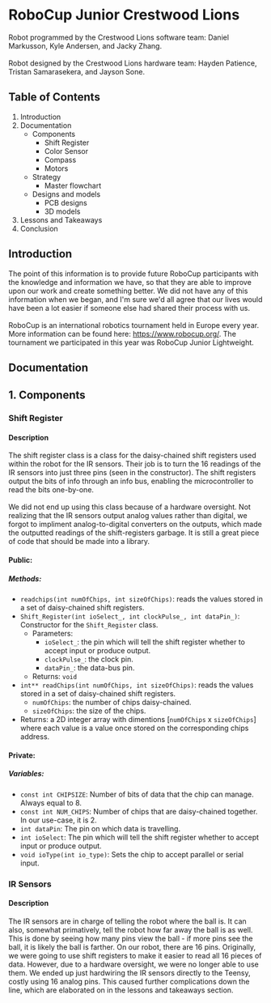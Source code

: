 # RoboCup Junior Crestwood Lions
Robot programmed by the Crestwood Lions software team: Daniel Markusson, Kyle Andersen, and Jacky Zhang. <br> <br>
Robot designed by the Crestwood Lions hardware team: Hayden Patience, Tristan Samarasekera, and Jayson Sone.

## Table of Contents
1. Introduction
2. Documentation
   * Components
     * Shift Register
     * Color Sensor
     * Compass
     * Motors
   * Strategy
     * Master flowchart
   * Designs and models
     * PCB designs
     * 3D models
3. Lessons and Takeaways
4. Conclusion

## Introduction
The point of this information is to provide future RoboCup participants with the knowledge and information we have, so that they are able to improve upon our work and create something better. We did not have any of
this information when we began, and I'm sure we'd all agree that our lives would have been a lot easier if someone else had shared their process with us. 
<br> <br>
RoboCup is an international robotics tournament held in Europe every year. More information can be found here: https://www.robocup.org/. The tournament we participated in this year was RoboCup Junior Lightweight. 

## Documentation

## 1. Components

### Shift Register
#### Description
The shift register class is a class for the daisy-chained shift registers used within the robot for the IR sensors. Their job is to turn the 16 readings of the IR sensors into just three pins (seen in the constructor). The shift registers output the bits of info through an info bus, enabling the microcontroller to read the bits one-by-one.
<br> <br>
We did not end up using this class because of a hardware oversight. Not realizing that the IR sensors output analog values rather than digital, we forgot to impliment analog-to-digital converters on the outputs, which made the outputted readings of the shift-registers garbage. It is still a great piece of code that should be made into a library.
#### Public:
##### Methods:
* `readchips(int numOfChips, int sizeOfChips)`: reads the values stored in a set of daisy-chained shift registers.
* `Shift_Register(int ioSelect_, int clockPulse_, int dataPin_)`: Constructor for the `Shift_Register` class.
  * Parameters:
    * `ioSelect_`: the pin which will tell the shift register whether to accept input or produce output.
    * `clockPulse_`: the clock pin.
    * `dataPin_`: the data-bus pin.
  * Returns: `void`
* `int** readChips(int numOfChips, int sizeOfChips)`: reads the values stored in a set of daisy-chained shift registers.
  * `numOfChips`: the number of chips daisy-chained.
  * `sizeOfChips`: the size of the chips.
* Returns: a 2D integer array with dimentions [`numOfChips` x `sizeOfChips`] where each value is a value once stored on the corresponding chips address.
#### Private:
##### Variables:
* `const int CHIPSIZE`: Number of bits of data that the chip can manage. Always equal to 8.
* `const int NUM_CHIPS`: Number of chips that are daisy-chained together. In our use-case, it is 2.
* `int dataPin`: The pin on which data is travelling.
* `int ioSelect`: The pin which will tell the shift register whether to accept input or produce output.
* `void ioType(int io_type)`: Sets the chip to accept parallel or serial input.

### IR Sensors
#### Description
The IR sensors are in charge of telling the robot where the ball is. It can also, somewhat primatively, tell the robot how far away the ball is as well. This is done by seeing how many pins view the ball - if more pins see the ball, it is likely the ball is farther. On our robot, there are 16 pins. Originally, we were going to use shift registers to make it easier to read all 16 pieces of data. However, due to a hardware oversight, we were no longer able to use them. We ended up just hardwiring the IR sensors directly to the Teensy, costly using 16 analog pins. This caused further complications down the line, which are elaborated on in the lessons and takeaways section.
